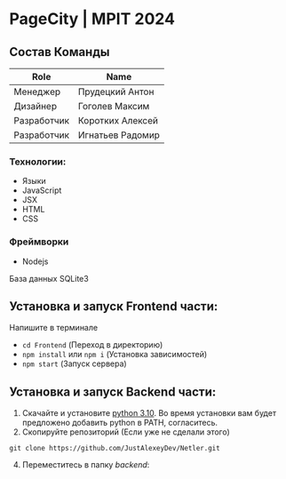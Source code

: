 # PageCity | MPIT 2024
## Состав Команды
|Role           |Name                       |
|---------------|---------------------------|
|Менеджер        |Прудецкий Антон     |
|Дизайнер  |Гоголев Максим        |
|Разработчик	| Коротких Алексей |
|Разработчик | Игнатьев Радомир |

### Технологии:
- Языки
- JavaScript
- JSX
- HTML
- CSS

### Фреймворки
- Nodejs

База данных
SQLite3

## Установка и запуск Frontend части:
Напишите в терминале
- `cd Frontend` (Переход в директорию)
- `npm install` или `npm i` (Установка зависимостей)
- `npm start` (Запуск сервера)
## Установка и запуск Backend части:
1. Скачайте и установите [python 3.10](https://www.python.org/downloads/release/python-31011/). Во время установки вам будет предложено добавить python в PATH, согласитесь.
2. Скопируйте репозиторий (Если уже не сделали этого)
```
git clone https://github.com/JustAlexeyDev/Netler.git
```
4. Переместитесь в папку *backend*:
```
